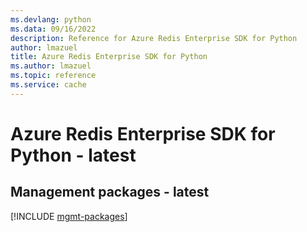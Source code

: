 ```yaml
---
ms.devlang: python
ms.data: 09/16/2022
description: Reference for Azure Redis Enterprise SDK for Python
author: lmazuel
title: Azure Redis Enterprise SDK for Python
ms.author: lmazuel
ms.topic: reference
ms.service: cache
---
```

# Azure Redis Enterprise SDK for Python - latest

## Management packages - latest
[!INCLUDE [mgmt-packages](redis-enterprise-mgmt-index.md)]